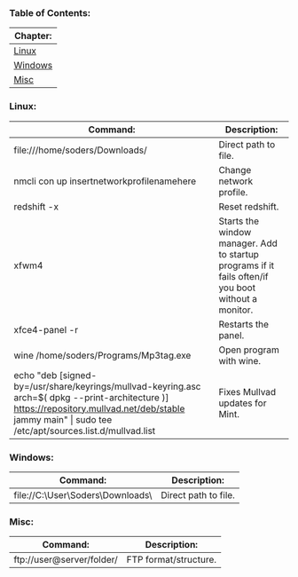 
```table-of-contents
```
### Table of Contents:
| Chapter:                                                                    |
| --------------------------------------------------------------------------- |
| [Linux](https://github.com/Sod-ers/Scripts/blob/main/Commands.md#linux)     |
| [Windows](https://github.com/Sod-ers/Scripts/blob/main/Commands.md#windows) |
| [Misc](https://github.com/Sod-ers/Scripts/blob/main/Commands.md#misc)       |
### Linux:
| Command:                                                                                                                                                                                                 | Description:                                                                                        |
| -------------------------------------------------------------------------------------------------------------------------------------------------------------------------------------------------------- | --------------------------------------------------------------------------------------------------- |
| file:///home/soders/Downloads/                                                                                                                                                                           | Direct path to file.                                                                                |
| nmcli con up insertnetworkprofilenamehere                                                                                                                                                                | Change network profile.                                                                             |
| redshift -x                                                                                                                                                                                              | Reset redshift.                                                                                     |
| xfwm4                                                                                                                                                                                                    | Starts the window manager. Add to startup programs if it fails often/if you boot without a monitor. |
| xfce4-panel -r                                                                                                                                                                                           | Restarts the panel.                                                                                 |
| wine /home/soders/Programs/Mp3tag.exe                                                                                                                                                                    | Open program with wine.                                                                             |
| echo "deb [signed-by=/usr/share/keyrings/mullvad-keyring.asc arch=$( dpkg --print-architecture )] https://repository.mullvad.net/deb/stable jammy main" \| sudo tee /etc/apt/sources.list.d/mullvad.list | Fixes Mullvad updates for Mint.                                                                     |
### Windows:
| Command:                         | Description:         |
| -------------------------------- | -------------------- |
| file://C:\User\Soders\Downloads\ | Direct path to file. |
### Misc:
| Command:                  | Description:          |
| ------------------------- | --------------------- |
| ftp://user@server/folder/ | FTP format/structure. |
